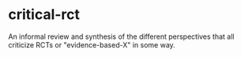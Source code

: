 # critical-rct
An informal review and synthesis of the different perspectives that all criticize RCTs or "evidence-based-X" in some way. 
